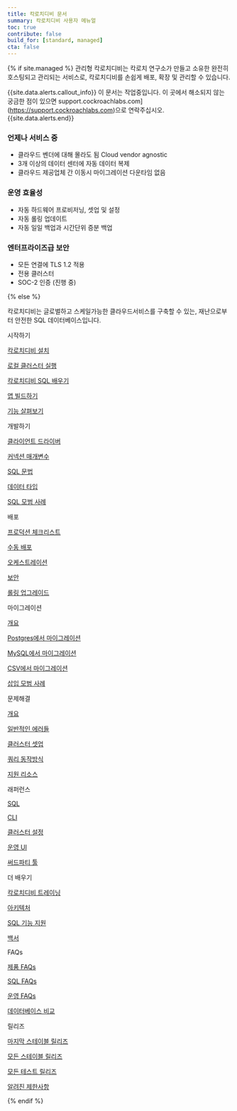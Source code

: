 ```yaml
---
title: 칵로치디비 문서
summary: 칵로치디비 사용자 메뉴얼
toc: true
contribute: false
build_for: [standard, managed]
cta: false
---
```


{% if site.managed %}
관리형 칵로치디비는 칵로치 연구소가 만들고 소유한 완전히 호스팅되고 관리되는 서비스로, 칵로치디비를 손쉽게 배포, 확장 및 관리할 수 있습니다.

{{site.data.alerts.callout_info}}
이 문서는 작업중입니다. 이 곳에서 해소되지 않는 궁금한 점이 있으면 support.cockroachlabs.com](https://support.cockroachlabs.com)으로 연락주십시오.
{{site.data.alerts.end}}

### 언제나 서비스 중

- 클라우드 벤더에 대해 몰라도 됨 Cloud vendor agnostic
- 3개 이상의 데이터 센터에 자동 데이터 복제
- 클라우드 제공업체 간 이동시 마이그레이션 다운타임 없음

### 운영 효율성

- 자동 하드웨어 프로비저닝, 셋업 및 설정
- 자동 롤링 업데이트
- 자동 일일 백업과 시간단위 증분 백업

### 엔터프라이즈급 보안

- 모든 연결에 TLS 1.2 적용
- 전용 클러스터
- SOC-2 인증 (진행 중)

{% else %}


칵로치디비는 글로벌하고 스케일가능한 클라우드서비스를 구축할 수 있는, 재난으로부터 안전한 SQL 데이터베이스입니다.

<div class="container">
  <div class="row display-flex">
    <div class="col-xs-12 col-sm-6 col-lg-4">
      <p class="landing-column-title">시작하기</p>
      <div class="landing-column-content">
        <p><a href="install-cockroachdb.html">칵로치디비 설치</a></p>
        <p><a href="start-a-local-cluster.html">로컬 클러스터 실행</a></p>
        <p><a href="learn-cockroachdb-sql.html">칵로치디비 SQL 배우기</a></p>
        <p><a href="build-an-app-with-cockroachdb.html">앱 빌드하기</a></p>
        <p><a href="demo-fault-tolerance-and-recovery.html">기능 살펴보기</a></p>
      </div>
    </div>
    <div class="col-xs-12 col-sm-6 col-lg-4">
      <p class="landing-column-title">개발하기</p>
      <div class="landing-column-content">
        <p><a href="install-client-drivers.html">클라이언트 드라이버</a></p>
        <p><a href="connection-parameters.html">커넥션 매개변수</a></p>
        <p><a href="sql-statements.html">SQL 문법</a></p>
        <p><a href="data-types.html">데이터 타입</a></p>
        <p><a href="performance-best-practices-overview.html">SQL 모범 사례</a></p>
      </div>
    </div>
    <div class="col-xs-12 col-sm-6 col-lg-4">
      <p class="landing-column-title">배포</p>
      <div class="landing-column-content">
        <p><a href="recommended-production-settings.html">프로덕션 체크리스트</a></p>
        <p><a href="manual-deployment.html">수동 배포</a></p>
        <p><a href="orchestration.html">오케스트레이션</a></p>
        <p><a href="security-overview.html">보안</a></p>
        <p><a href="upgrade-cockroach-version.html">롤링 업그레이드</a></p>
      </div>
    </div>
    <div class="col-xs-12 col-sm-6 col-lg-4">
      <p class="landing-column-title">마이그레이션</p>
      <div class="landing-column-content">
        <p><a href="migration-overview.html">개요</a></p>
        <p><a href="migrate-from-postgres.html">Postgres에서 마이그레이션</a></p>
        <p><a href="migrate-from-mysql.html">MySQL에서 마이그레이션</a></p>
        <p><a href="migrate-from-csv.html">CSV에서 마이그레이션</a></p>
        <p><a href="performance-best-practices-overview.html#multi-row-dml-best-practices">삽입 모범 사례</a></p>
      </div>
    </div>
    <div class="col-xs-12 col-sm-6 col-lg-4">
      <p class="landing-column-title">문제해결</p>
      <div class="landing-column-content">
        <p><a href="common-errors.html">개요</a></p>
        <p><a href="common-errors.html">일반적인 에러들</a></p>
        <p><a href="cluster-setup-troubleshooting.html">클러스터 셋업</a></p>
        <p><a href="query-behavior-troubleshooting.html">쿼리 동작방식</a></p>
        <p><a href="support-resources.html">지원 리소스</a></p>
      </div>
    </div>
    <div class="col-xs-12 col-sm-6 col-lg-4">
      <p class="landing-column-title">래퍼런스</p>
      <div class="landing-column-content">
        <p><a href="sql-feature-support.html">SQL</a></p>
        <p><a href="cockroach-commands.html">CLI</a></p>
        <p><a href="cluster-settings.html">클러스터 설정</a></p>
        <p><a href="admin-ui-overview.html">운영 UI</a></p>
        <p><a href="third-party-database-tools.html">써드파티 툴</a></p>
      </div>
    </div>
    <div class="col-xs-12 col-sm-6 col-lg-4">
      <p class="landing-column-title">더 배우기</p>
      <div class="landing-column-content">
        <p><a href="training/">칵로치디비 트레이닝</a></p>
        <p><a href="architecture/overview.html">아키텍처</a></p>
        <p><a href="sql-feature-support.html">SQL 기능 지원</a></p>
        <p><a href="https://www.cockroachlabs.com/guides/">백서</a></p>
      </div>
    </div>
    <div class="col-xs-12 col-sm-6 col-lg-4">
      <p class="landing-column-title">FAQs</p>
      <div class="landing-column-content">
        <p><a href="frequently-asked-questions.html">제품 FAQs</a></p>
        <p><a href="sql-faqs.html">SQL FAQs</a></p>
        <p><a href="operational-faqs.html">운영 FAQs</a></p>
        <p><a href="cockroachdb-in-comparison.html">데이터베이스 비교</a></p>
      </div>
    </div>
    <div class="col-xs-12 col-sm-6 col-lg-4">
      <p class="landing-column-title">릴리즈</p>
      <div class="landing-column-content">
        <p><a href="../releases/{{page.release_info.version}}.html">마지막 스테이블 릴리즈</a></p>
        <p><a href="../releases/#production-releases">모든 스테이블 릴리즈</a></p>
        <p><a href="../releases/#testing-releases">모든 테스트 릴리즈</a></p>
        <p><a href="known-limitations.html">알려진 제한사항</a></p>
      </div>
    </div>
  </div>
</div>
{% endif %}
